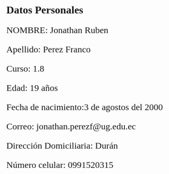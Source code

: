 <html>
  <head>
  </head>
  <body>
    <font face="Arial Black">
      <h1>Datos Personales</h1>
    </font>
    <font size="5px" face="Arial Rounded MT Bold">

<p>NOMBRE: Jonathan Ruben</p>
<p>Apellido: Perez Franco</p>
<p>Curso: 1.8</p>
<p>Edad: 19 años</p>
<p>Fecha de nacimiento:3 de agostos del 2000</p>
<p>Correo: jonathan.perezf@ug.edu.ec</p>
<p>Dirección Domiciliaria: Durán</p>
<p>Número celular: 0991520315</p>
</font>
</body>
</html>
